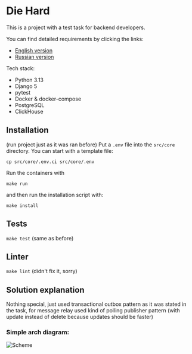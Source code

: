 
# Die Hard

This is a project with a test task for backend developers.

You can find detailed requirements by clicking the links:
- [English version](docs/task_en.md)
- [Russian version](docs/task_ru.md)

Tech stack:
- Python 3.13
- Django 5
- pytest
- Docker & docker-compose
- PostgreSQL
- ClickHouse

## Installation

(run project just as it was ran before) Put a `.env` file into the `src/core` directory. You can start with a template file:

```
cp src/core/.env.ci src/core/.env
```

Run the containers with
```
make run
```

and then run the installation script with:

```
make install
```

## Tests

`make test` (same as before)

## Linter

`make lint` (didn't fix it, sorry)

## Solution explanation

Nothing special, just used transactional outbox pattern as it was stated in the task, for message relay used kind of polling publisher pattern (with update instead of delete because updates should be faster)

### Simple arch diagram:
![Scheme](https://i.ibb.co/zrTm0gq/scheme.png)
